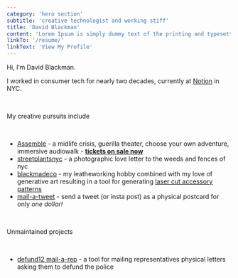 ```yaml
---
category: 'hero section'
subtitle: 'creative technologist and working stiff'
title: 'David Blackman'
content: 'Lorem Ipsum is simply dummy text of the printing and typesetting industry. Lorem Ipsum has been the industry standard dummy text ever since the 1500s, when an unknown printer took a galley of type and scrambled it to make a type specimen book.'
linkTo: '/resume/'
linkText: 'View My Profile'
---
```


Hi, I’m David Blackman.

I worked in consumer tech for nearly two decades, currently at [Notion](https://notion.so) in NYC.

<p>&nbsp;</p>

My creative pursuits include

<br/>

- [Assemble](https://projectassemble.com) - a midlife crisis, guerilla theater, choose your own adventure, immersive audiowalk - [**tickets on sale now**](https://www.tickettailor.com/events/assemble)
- [streetplantsnyc](https://instagram.com/streetplantsnyc) - a photographic love letter to the weeds and fences of nyc
- [blackmadeco](https://www.instagram.com/blackmadeco/) - my leatheworking hobby combined with my love of generative art resulting in a tool for generating [laser cut accessory patterns](http://gen1-alpha.blackmade.co/#/)
- [mail-a-tweet](http://mailatweet.club/) - send a tweet (or insta post) as a physical postcard for only _one dollar!_

<p>&nbsp;</p>

Unmaintained projects

<br/>

- [defund12 mail-a-rep](https://defund12.org/letters) - a tool for mailing representatives physical letters asking them to defund the police
